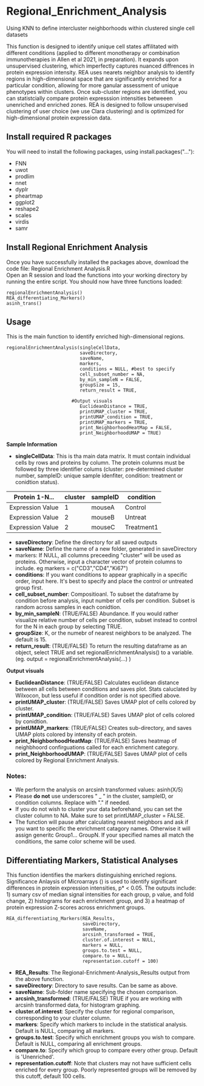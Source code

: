 # Regional_Enrichment_Analysis
Using KNN to define intercluster neighborhoods within clustered single cell datasets

This function is designed to identify unique cell states affilitated with different conditions (applied to different monotherapy or combination immunotherapies in Allen et al 2021, in preparation). It expands upon unsupervised clustering, which imperfectly captures nuanced diffrences in protein expression intensity. REA uses nearets neighbor analysis to identify regions in high-dimensional space that are significantly enriched for a particular condition, allowing for more ganular assessment of unique phenotypes within clusters. Once sub-cluster regions are identified, you can statistcially compare protein expresssion intensities betweeen unenriched and enriched zones. REA is designed to follow unsupervised clustering of user choice (we use Clara clustering) and is optimized for high-dimensional protein expression data. 


## Install required R packages
You will need to install the following packages, using install.packages("..."):  
 * FNN
 * uwot
 * prodlim
 * nnet
 * dyplr
 * pheartmap
 * ggplot2
 * reshape2
 * scales
 * virdis
 * samr


## Install Regional Enrichment Analysis

Once you have successfully installed the packages above, download the code file:  Regional Enrichment Analysis.R  
Open an R session and load the functions into your working directory by running the entire script. You should now have three functions loaded:   
```
regionalEnrichmentAnalysis()  
REA_differentiating_Markers() 
asinh_trans()  
```

## Usage
This is the main function to identify enriched high-dimensional regions.  
```
regionalEnrichmentAnalysis(singleCellData, 
                           saveDirectory, 
                           saveName, 
                           markers,
                           conditions = NULL, #best to specify
                           cell_subset_number = NA,
                           by_min_sampleN = FALSE,
                           groupSize = 15,
                           return_result = TRUE,
                           
                        #Output visuals
                           EuclideanDistance = TRUE,
                           printUMAP_cluster = TRUE,
                           printUMAP_condition = TRUE,
                           printUMAP_markers = TRUE,
                           print_NeighborhoodHeatMap = FALSE,
                           print_NeighborhoodUMAP = TRUE)  
```
**Sample Information**  
 - **singleCellData**: This is tha main data matrix. It must contain individual cells by rows and proteins by column. The protein columns must be followed by three identifier colums (cluster: pre-determined cluster number, sampleID: unique sample idenfiter, condition: treatment or conidtion status).

Protein 1-N... | cluster | sampleID | condition
------------- | ------------- | ------------- | -------------
Expression Value  | 1 | mouseA | Control
Expression Value  | 2 | mouseB | Untreat
Expression Value  | 2 | mouseC | Treatment1

 - **saveDirectory**: Define the directory for all saved outputs
 - **saveName**: Define the name of a new folder, generated in saveDirectory
 - markers: If NULL, all columns preceeding "cluster" will be used as proteins. Otherwise, input a character vector of protein columns to include. eg markers = c("CD3","CD4","Ki67")
 - **conditions**: If you want conditions to appear graphically in a specific order, input here. It's best to specify and place the control or untreated group first.
 - **cell_subset_number**: Compositioanl. To subset the dataframe by condition before analysis, input number of cells per condition. Subset is random across samples in each conidtion.
 - **by_min_sampleN**: (TRUE/FALSE) Abundance. If you would rather visualize relative number of cells per condition, subset instead to control for the N in each group by selecting TRUE.
 - **groupSize**: K, or the numebr of nearest neighbors to be analyzed. The default is 15.
 - **return_result**: (TRUE/FALSE) To return the resulting dataframe as an object, select TRUE and set regionalEnrichmentAnalysis() to a variable. (eg. output = regionalEnrichmentAnalysis(...) )
 
 **Output visuals**  
 - **EuclideanDistance**: (TRUE/FALSE) Calculates euclidean distance between all cells between conditions and saves plot. Stats caluclated by Wilxocon, but less useful if condition order is not specified above.
 - **printUMAP_cluster**: (TRUE/FALSE) Saves UMAP plot of cells colored by cluster.
 - **printUMAP_condition**: (TRUE/FALSE) Saves UMAP plot of cells colored by conidtion.
 - **printUMAP_markers**: (TRUE/FALSE) Creates sub-directory, and saves UMAP plots colored by intensity of each protein.
 - **print_NeighborhoodHeatMap**: (TRUE/FALSE) Saves heatmap of neighbhoord confirguations called for each enrichment category.
 - **print_NeighborhoodUMAP**: (TRUE/FALSE) Saves UMAP plot of cells colored by Regional Enrichment Analysis.

### Notes: 
 - We perform the analysis on arcsinh transformed values: asinh(X/5)
 - Please **do not** use underscores " _ " in the cluster, sampleID, or condition columns. Replace with "." if needed.
 - If you do not wish to cluster your data beforehand, you can set the cluster column to NA. Make sure to set printUMAP_cluster = FALSE.
 - The function will pause after calculating nearest neighbors and ask if you want to specific the enrichment catagory names. Otherwise it will assign generitc Group1... GroupN. If your specified names all match the conditions, the same color scheme will be used.


## Differentiating Markers, Statistical Analyses
This function identifies the markers distinguishing enriched regions.
Significance Anlaysis of Microarrays () is used to identify significant differences in protein expression intensities, p* < 0.05. The outputs include: 1) sumary csv of median signal intensities for each group, p value, and fold change, 2) histograms for each enrichment group, and 3) a heatmap of protein expression Z-scores across enrichment groups.
```
REA_differentiating_Markers(REA_Results,
                            saveDirectory,
                            saveName, 
                            arcsinh_transformed = TRUE,
                            cluster.of.interest = NULL,
                            markers = NULL,
                            groups.to.test = NULL,
                            compare.to = NULL,
                            representation.cutoff = 100)  
```
- **REA_Results**: The Regional-Enrichment-Analysis_Results output from the above function.
- **saveDirectory**: Directory to save results. Can be same as above.
- **saveName**: Sub-folder name specifying the chosen comparison.
- **arcsinh_transformed**: (TRUE/FALSE) TRUE if you are working with arcsinh transformed data, for histogram graphing.
- **cluster.of.interest**: Specify the cluster for regional comparison, corresponding to your cluster column.
- **markers**: Specify which markers to include in the statistical analysis. Default is NULL, comparing all markers.
- **groups.to.test**: Specify which enrichment groups you wish to compare. Default is NULL, comparing all enrichment groups. 
- **compare.to**: Specify which group to compare every other group. Default is 'Unenriched'. 
- **representation.cutoff**: Note that clusters may not have sufficient cells enriched for every group. Poorly represented groups will be removed by this cutoff, default 100 cells. 
